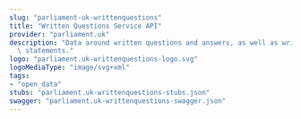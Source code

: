 ```yaml
---
slug: "parliament-uk-writtenquestions"
title: "Written Questions Service API"
provider: "parliament.uk"
description: "Data around written questions and answers, as well as written ministerial\
  \ statements."
logo: "parliament.uk-writtenquestions-logo.svg"
logoMediaType: "image/svg+xml"
tags:
- "open_data"
stubs: "parliament.uk-writtenquestions-stubs.json"
swagger: "parliament.uk-writtenquestions-swagger.json"
---
```

